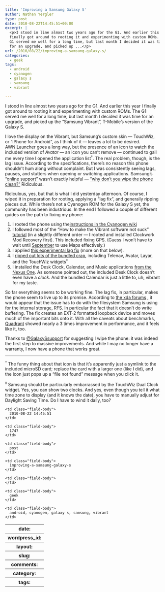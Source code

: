 ```yaml
---
title: 'Improving a Samsung Galaxy S'
author: Nathan Yergler
type: post
date: 2010-08-22T14:45:51+00:00
excerpt: |
  <p>I stood in line almost two years ago for the G1. And earlier this year I
  finally got around to rooting it and experimenting with custom ROMs. The
  G1 served me well for a long time, but last month I decided it was time
  for an upgrade, and picked up ...</p>
url: /2010/08/22/improving-a-samsung-galaxy-s/
categories:
  - geek
tags:
  - android
  - cyanogen
  - galaxy s
  - samsung
  - vibrant

---
```

I stood in line almost two years ago for the G1. And earlier this year I finally got around to rooting it and experimenting with custom ROMs. The G1 served me well for a long time, but last month I decided it was time for an upgrade, and picked up the “Samsung Vibrant”, T-Mobile’s version of the Galaxy S.

I love the display on the Vibrant, but Samsung’s custom skin — TouchWiz, or “iPhone for Android”, as I think of it — leaves a lot to be desired. <span class="caps">AWN</span>.Launcher goes a long way, but the presence of an icon to watch the included version of _Avatar_ — an icon you can’t remove — continued to gall me every time I opened the application list<sup>†</sup>. The real problem, though, is the lag issue. According to the specifications, there’s no reason this phone shouldn’t hum along without complaint. But I was consistently seeing lags, pauses, and stutters when opening or switching applications. Samsung’s [“online support”][1]  wasn’t exactly helpful — [“why don’t you wipe the phone clean?”][2]  Ridiculous.

Ridiculous, yes, but that _is_ what I did yesterday afternoon. Of course, I wiped it in preparation for rooting, applying a “lag fix”, and generally ripping pieces out. While there’s not a Cyanogen <span class="caps">ROM</span> for the Galaxy S yet, the community has been industrious. In the end I followed a couple of different guides on the path to fixing my phone:

<ol class="arabic simple">
  <li>
    I rooted the phone using the<a class="reference external" href="http://wiki.cyanogenmod.com/index.php?title=Full_Update_Guide_-_Samsung_Galaxy_S_%28Vibrant%29#Rooting_the_Samsung_Vibrant">instructions in the Cyanogen wiki</a>
  </li>
  <li>
    I followed most of the “How to make the Vibrant software not suck” <a class="reference external" href="http://forum.cyanogenmod.com/topic/4055-howto-make-the-vibrant-software-not-suck/">tutorial</a> (in a slightly different order — I rooted and installed Clockwork Mod Recovery first). This included fixing <span class="caps">GPS</span>. (Guess I won’t have to wait until <a class="reference external" href="https://twitter.com/GalaxySsupport/status/21597744014">September</a> to use Maps effectively.)
  </li>
  <li>
    I applied <a class="reference external" href="http://forum.xda-developers.com/showthread.php?t=751864">this experimental lag fix</a> (more on that below).
  </li>
  <li>
    I <a class="reference external" href="http://forum.xda-developers.com/showthread.php?t=712546">ripped out lots of the bundled crap</a>, including Telenav, Avatar, Layar, and the TouchWiz widgets<sup>‡</sup>
  </li>
  <li>
    I installed the Desk Clock, Calendar, and Music applications <a class="reference external" href="http://forum.xda-developers.com/showpost.php?p=7489494&postcount=69">from the Nexus One</a>. As someone pointed out, the included Desk Clock doesn’t even have a <em>clock</em>. And the bundled Calendar is just a little to, uh, vibrant for my taste.
  </li>
</ol>

So far everything seems to be working fine. The lag fix, in particular, makes the phone seem to live up to its promise. According to [the xda forums][3] , it would appear that the issue has to do with the filesystem Samsung is using for the internal storage, <span class="caps">RFS</span>. In particular the fact that it doesn’t do write buffering. The fix creates an <span class="caps">EXT</span>-2 formatted loopback device and moves much of the important bits onto it. With all the caveats about benchmarks, [Quadrant][4]  showed nearly a 3 times improvement in performance, and it feels like it, too.

Thanks to [&#64;GalaxySsupport][1]  for suggesting I wipe the phone: it was indeed the first step to massive improvements. And while I may no longer have a warranty, I now have a phone that works great.

<hr class="docutils" />

<sup>†</sup> The funny thing about that icon is that it’s apparently just a symlink to the included microSD card; replace the card with a larger one (like I did), and the icon just pops up a “file not found” message when you click it.

<sup>‡</sup> Samsung should be particularly embarrassed by the TouchWiz Dual Clock widget. Yes, you can show two clocks. And yes, even though you tell it what time zone to display (and it knows the date), you have to manually adjust for Daylight Saving Time. Do I have to wind it daily, too?

<table class="docutils field-list" frame="void" rules="none">
  <col class="field-name" /> <col class="field-body" /> <tr class="field">
    <th class="field-name">
      date:
    </th>

    <td class="field-body">
      2010-08-22 14:45:51
    </td>
  </tr>

  <tr class="field">
    <th class="field-name">
      wordpress_id:
    </th>

    <td class="field-body">
      1747
    </td>
  </tr>

  <tr class="field">
    <th class="field-name">
      layout:
    </th>

    <td class="field-body">
      post
    </td>
  </tr>

  <tr class="field">
    <th class="field-name">
      slug:
    </th>

    <td class="field-body">
      improving-a-samsung-galaxy-s
    </td>
  </tr>

  <tr class="field">
    <th class="field-name">
      comments:
    </th>

    <td class="field-body">
    </td>
  </tr>

  <tr class="field">
    <th class="field-name">
      category:
    </th>

    <td class="field-body">
      geek
    </td>
  </tr>

  <tr class="field">
    <th class="field-name">
      tags:
    </th>

    <td class="field-body">
      android, cyanogen, galaxy s, samsung, vibrant
    </td>
  </tr>
</table>

 [1]: https://twitter.com/GalaxySsupport
 [2]: https://twitter.com/GalaxySsupport/status/21602689488
 [3]: http://forum.xda-developers.com/showpost.php?p=7620940&postcount=2
 [4]: http://androidandme.com/2010/05/news/high-end-android-phones-benchmarked-with-quadrant/